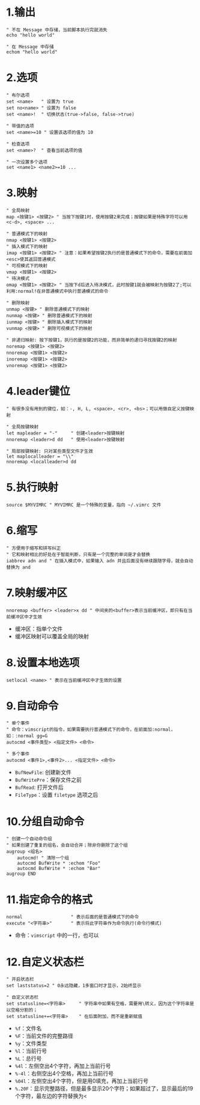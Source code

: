 # 1.输出
```
" 不在 Message 中存储，当前脚本执行完就消失
echo "hello world"

" 在 Message 中存储
echom "hello world"
```

# 2.选项
```
" 布尔选项
set <name>   " 设置为 true
set no<name> " 设置为 false
set <name>!  " 切换状态(true->false, false->true)

" 带值的选项
set <name>=10 " 设置该选项的值为 10

" 检查选项
set <name>?  " 查看当前选项的值

" 一次设置多个选项
set <name1> <name2>=10 ...
```

# 3.映射
```
" 全局映射
map <按键1> <按键2> " 当按下按键1时，使用按键2来完成；按键如果是特殊字符可以用 <c-d>, <space> ...

" 普通模式下的映射
nmap <按键1> <按键2>
" 插入模式下的映射
imap <按键1> <按键2> " 注意：如果希望按键2执行的是普通模式下的命令，需要在前面加<esc>使其返回普通模式
" 可视模式下的映射
vmap <按键1> <按键2>
" 待决模式
omap <按键1> <按键2> " 当按下d后进入待决模式，此时按键1就会被映射为按键2了;可以利用:normal!在非普通模式中执行普通模式的命令

" 删除映射
unmap <按键> " 删除普通模式下的映射
nunmap <按键> " 删除普通模式下的映射
iunmap <按键> " 删除插入模式下的映射
vunmap <按键> " 删除可视模式下的映射

" 非递归映射: 按下按键1，执行的是按键2的功能，而非简单的递归寻找按键2的映射
noremap <按键1> <按键2>
nnoremap <按键1> <按键2>
inoremap <按键1> <按键2>
vnoremap <按键1> <按键2>
```

# 4.leader键位
```
" 有很多没有用到的键位，如：-, H, L, <space>, <cr>, <bs>；可以用做自定义按键映射

" 全局按键映射
let mapleader = "-"     " 创建<leader>按键映射
nnoremap <leader>d dd   " 使用<leader>按键映射

" 局部按键映射: 只对某些类型文件才生效
let maplocalleader = "\\"
nnoremap <localleader>d dd
```

# 5.执行映射
```
source $MYVIMRC " MYVIMRC 是一个特殊的变量，指向 ~/.vimrc 文件
```

# 6.缩写
```
" 方便用于缩写和拼写纠正
" 它和映射相比的好处在于智能判断，只有是一个完整的单词是才会替换
iabbrev adn and " 在插入模式中，如果输入 adn 并且后面没有继续跟随字母，就会自动替换为 and
```

# 7.映射缓冲区
```
nnoremap <buffer> <leader>x dd " 中间夹的<buffer>表示当前缓冲区，即只有在当前缓冲区中才生效
```
- 缓冲区：指单个文件
- 缓冲区映射可以覆盖全局的映射

# 8.设置本地选项
```
setlocal <name> " 表示在当前缓冲区中才生效的设置
```

# 9.自动命令
```
" 单个事件
" 命令：vimscript的指令，如果需要执行普通模式下的命令，在前面加:normal，如：:normal gg=G
autocmd <事件类型> <指定文件> <命令>

" 多个事件
autocmd <事件1>,<事件2>... <指定文件> <命令>
```
- `BufNewFile`: 创建新文件
- `BufWritePre`：保存文件之前
- `BufRead`: 打开文件后
- `FileType`：设置 `filetype` 选项之后

# 10.分组自动命令
```
" 创建一个自动命令组
" 如果创建了重复的组名，会自动合并；除非你删除了这个组
augroup <组名>
	autocmd! " 清除一个组
	autocmd BufWrite * :echom "Foo"
	autocmd BufWrite * :echom "Bar"
augroup END
```

# 11.指定命令的格式
```
normal                  " 表示后面的是普通模式下的命令
execute "<字符串>"       " 表示将此字符串作为命令执行(命令行模式)
```
- 命令：`vimscript` 中的一行，也可以

# 12.自定义状态栏
```
" 开启状态栏
set laststatus=2 " 0永远隐藏，1多窗口时才显示，2始终显示

" 自定义状态栏
set statusline=<字符串>     " 字符串中如果有空格，需要用\转义，因为这个字符串是以空格分割的；
set statusline+=<字符串>    " 在后面附加，而不是重新赋值
```
- `%f`：文件名
- `%F`：当前文件的完整路径
- `%y`：文件类型
- `%l`：当前行号
- `%L`：总行号
- `%4l`：左侧空出4个字符，再加上当前行号
- `%-4l`：右侧空出4个空格，再加上当前行号
- `%04l`：左侧空出4个字符，但是用0填充，再加上当前行号
- `%.20F`：显示完整路径，但是最多显示20个字符；如果超过了，显示最后的19个字符，最左边的字符替换为<